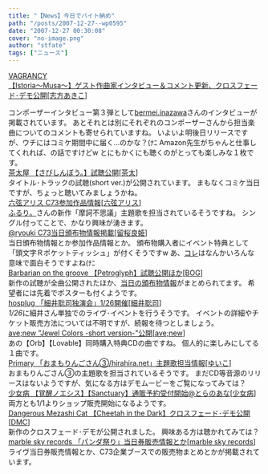 ```yaml
---
title: "【News】今日でバイト納め"
path: "/posts/2007-12-27--wp0595"
date: "2007-12-27 00:30:08"
cover: "no-image.png"
author: "stfate"
tags: ["ニュース"]
---
```


<style type="text/css">
<!--
p {white-space: pre-wrap};
-->
</style>

<a class="topics" href="http://www.vagrancy.jp/istoria/" target="_blank">VAGRANCY 【Istoria～Musa～】ゲスト作曲家インタビュー＆コメント更新、クロスフェード･デモ公開</a><span class="junre">[<a href="http://www.vagrancy.jp/" target="_blank">志方あきこ</a>]</span>
<div class="news">コンポーザーインタビュー第３弾として<a href="http://www.studio-campanella.com/" target="_blank">bermei.inazawa</a>さんのインタビューが掲載されています。
あとそれとは別にそれぞれのコンポーザーさんから担当楽曲についてのコメントも寄せられていますね。
いよいよ明後日リリースですが、ウチにはコミケ期間中に届く…のかな？(ﾅﾆ
Amazon先生がちゃんと仕事してくれれば、の話ですけどw
とにもかくにも聴くのがとっても楽しみな１枚です。</div>
<a class="topics" href="http://chata.moo.jp/uk4/index.html" target="_blank">茶太屋 【さびしんぼう。】試聴公開</a><span class="junre">[<a href="http://chata.moo.jp/" target="_blank">茶太</a>]</span>
<div class="news">タイトル･トラックの試聴(short ver.)が公開されています。
まもなくコミケ当日ですが、ちょっと聴いてみましょうかね。</div>
<a class="topics" href="http://www.rokugen.net/" target="_blank">六弦アリス C73参加作品情報</a><span class="junre">[<a href="http://www.rokugen.net/" target="_blank">六弦アリス</a>]</span>
<div class="news"><a href="http://fururi.cc/" target="_blank">ふるり。</a>さんの新作「摩訶不思議」主題歌を担当されているそうですね。
シングル付ってことで、かなり興味が湧きます。</div>
<a class="topics" href="http://ryouki.net/" target="_blank">@ryouki C73当日頒布物情報掲載</a><span class="junre">[<a href="http://ryouki.net/" target="_blank">留桜良姫</a>]</span>
<div class="news">当日頒布物情報とか参加作品情報とか。
頒布物購入者にイベント特典として「頭文字Ｒポケットティッシュ」が付くそうですw
あ、<a href="http://www.komatsuna-ya.com/~nekonomikan/dmc/" target="_blank">コレ</a>はなんかいろんな意味で面白そうですよね(ﾅﾆ</div>
<a class="topics" href="http://www.wadai.jp/bog/" target="_blank">Barbarian on the groove 【Petroglyph】試聴公開ほか</a><span class="junre">[<a href="http://www.wadai.jp/bog/" target="_blank">BOG</a>]</span>
<div class="news">新作の試聴が全曲公開されたほか、<a href="http://www.wadai.jp/bog/sb/log/eid54.html" target="_blank">当日の頒布物情報</a>がまとめられてます。
希望者には先着でポスターも付くようです。</div>
<a class="topics" href="http://www.hosplug.com/" target="_blank">hosplug 「細井聡司独演会」1/26開催</a><span class="junre">[<a href="http://www.hosplug.com/" target="_blank">細井聡司</a>]</span>
<div class="news"><em>1/26</em>に細井さん単独でのライヴ･イベントを行うそうです。
イベントの詳細やチケット販売方法については不明ですが、続報を待つとしましょう。</div>
<a class="topics" href="http://www.avenew.jp/" target="_blank">ave;new "Jewel Colors -short version-"公開</a><span class="junre">[<a href="http://www.avenew.jp/" target="_blank">ave;new</a>]</span>
<div class="news">あの【Orb】【Lovable】同時購入特典CDの曲ですね。
個人的に楽しみにしてる１曲です。</div>
<a class="topics" href="http://www.edit.ne.jp/~shira/" target="_blank">Primary 「おまもりんごさん③/hirahira.net」主題歌担当情報</a><span class="junre">[<a href="http://www.edit.ne.jp/~shira/" target="_blank">ゆいこ</a>]</span>
<div class="news">おまもりんごさん③の主題歌を担当されているそうです。
まだCD等音源のリリースはないようですが、気になる方はデモムービーをご覧になってみては？</div>
<a class="topics" href="http://www.toranoana.jp/shop/080101_girl/" target="_blank">少女病 【覚醒ノエシス】【Sanctuary】通販予約受付開始@とらのあな</a><span class="junre">[<a href="http://www.girldisease.com/" target="_blank">少女病</a>]</span>
<div class="news">両方とも1/1よりショップ販売開始になるようです。</div>
<a class="topics" href="http://www.komatsuna-ya.com/~nekonomikan/dmc/index.html" target="_blank">Dangerous Mezashi Cat 【Cheetah in the Dark】クロスフェード･デモ公開</a><span class="junre">[<a href="http://www.komatsuna-ya.com/~nekonomikan/dmc/index.html" target="_blank">DMC</a>]</span>
<div class="news">新作のクロスフェード･デモが公開されました。
興味ある方は聴かれてみては？</div>
<a class="topics" href="http://www.marbleskyrecords.com/" target="_blank">marble sky records 「パンダ祭り」当日券販売情報とか</a><span class="junre">[<a href="http://www.marbleskyrecords.com/" target="_blank">marble sky records</a>]</span>
<div class="news">ライヴ当日券販売情報とか、C73企業ブースでの販売物まとめとかが掲載されています。</div>
